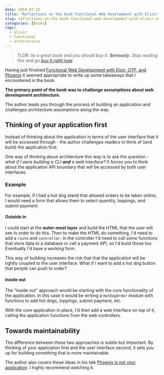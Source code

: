 ```yaml
---
date: 2018-07-23
title: "Reflections on the book Functional Web Development with Elixir, OTP, and Phoenix"
slug: reflections-on-the-book-functional-web-development-with-elixir-otp-and-phoenix
categories: [Books]
tags:
  - elixir
  - functional
  - architecture
---
```


> _TLDR: Its a great book and you should buy it. **Seriously**. Stop reading this and go [buy it right now](https://pragprog.com/book/lhelph/functional-web-development-with-elixir-otp-and-phoenix)._

Having just finished [Functional Web Development with Elixir, OTP, and Phoenix](https://pragprog.com/book/lhelph/functional-web-development-with-elixir-otp-and-phoenix) it seemed appropriate to write up some takeaways that I encountered in the book. 

**The primary point of the book was to challenge assumptions about web development architecture.**

The author leads you through the process of building an application and challenges architecture assumptions along the way. 

## Thinking of your application first
Instead of thinking about the application in terms of the user interface that it will be accessed through - the author challenges readers to think of (and build) the application first. 

One way of thinking about architecture this way is to ask the question - _what if I were building a CLI **and** a web interface?_ It forces you to think about the application API boundary that will be accessed by both user interfaces.

### Example
For example, if I had a hot dog stand that allowed orders to be taken online, I would need a form that allows them to select quantity, toppings, and submit payment. 

#### Outside in
I could start at the __outer-most layer__ and build the HTML that the user will see in order to do this. Then to make the HTML do something, I'd need to add a `route` and `controller`. In the controller I'd need to call some functions that store data to a database or call a payment API, so I'd build those too. Eventually I'd have a working form. 

This way of building increases the risk that that the application will be tightly coupled to the user interface. What if I want to add a hot dog button that people can push to order? 

#### Inside out
The "inside out" approach would be starting with the core functionality of the application. In this case it would be writing a `HotDogOrder` module with functions to add hot dogs, toppings, submit payment, etc. 

With the core application in place, I'd then add a web interface on top of it, calling the application functions from the web controllers.

## Towards maintainability
The difference between these two approaches is subtle but important. By thinking of your application first and the user interface second, it sets you up for building something that is more maintainable. 

The author also covers these ideas in his talk [Phoenix is not your application](https://www.youtube.com/watch?v=lDKCSheBc-8). I highly recommend watching it. 
